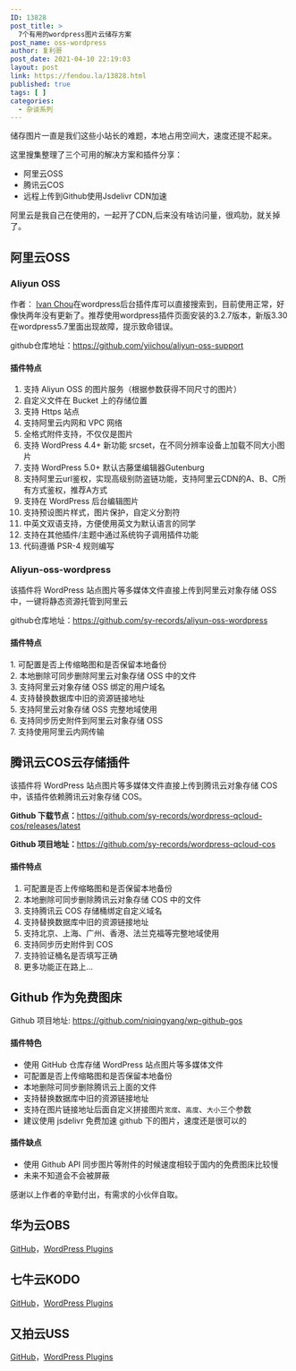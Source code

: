```yaml
---
ID: 13828
post_title: >
  7个有用的wordpress图片云储存方案
post_name: oss-wordpress
author: 复利哥
post_date: 2021-04-10 22:19:03
layout: post
link: https://fendou.la/13828.html
published: true
tags: [ ]
categories:
  - 杂谈系列
---
```

<!-- wp:paragraph -->
<p>储存图片一直是我们这些小站长的难题，本地占用空间大，速度还提不起来。</p>
<!-- /wp:paragraph -->

<!-- wp:paragraph -->
<p>这里搜集整理了三个可用的解决方案和插件分享：</p>
<!-- /wp:paragraph -->

<!-- wp:list {"textColor":"white","gradient":"vivid-cyan-blue-to-vivid-purple"} -->
<ul class="has-white-color has-vivid-cyan-blue-to-vivid-purple-gradient-background has-text-color has-background"><li>阿里云OSS</li><li>腾讯云COS</li><li>远程上传到Github使用Jsdelivr CDN加速</li></ul>
<!-- /wp:list -->

<!-- wp:paragraph -->
<p>阿里云是我自己在使用的，一起开了CDN,后来没有啥访问量，很鸡肋，就关掉了。</p>
<!-- /wp:paragraph -->

<!-- wp:heading -->
<h2 id="阿里云oss">阿里云OSS</h2>
<!-- /wp:heading -->

<!-- wp:heading {"level":3} -->
<h3 id="aliyun-oss">Aliyun<strong> OSS&nbsp;</strong></h3>
<!-- /wp:heading -->

<!-- wp:paragraph -->
<p>作者：&nbsp;<a href="https://yii.im/" target="_blank" rel="nofollow noopener" data-schema-attribute="">Ivan Chou</a>在wordpress后台插件库可以直接搜索到，目前使用正常，好像快两年没有更新了。推荐使用wordpress插件页面安装的3.2.7版本，新版3.30在wordpress5.7里面出现故障，提示致命错误。</p>
<!-- /wp:paragraph -->

<!-- wp:paragraph -->
<p>github仓库地址：<a href="https://github.com/yiichou/aliyun-oss-support" target="_blank" rel="noopener" data-schema-attribute="">https://github.com/yiichou/aliyun-oss-support</a></p>
<!-- /wp:paragraph -->

<!-- wp:heading {"level":4} -->
<h4 id="插件特点">插件特点</h4>
<!-- /wp:heading -->

<!-- wp:list {"ordered":true,"backgroundColor":"vivid-cyan-blue","textColor":"white"} -->
<ol class="has-white-color has-vivid-cyan-blue-background-color has-text-color has-background"><li>支持 Aliyun OSS 的图片服务（根据参数获得不同尺寸的图片）</li><li>自定义文件在 Bucket 上的存储位置</li><li>支持 Https 站点</li><li>支持阿里云内网和 VPC 网络</li><li>全格式附件支持，不仅仅是图片</li><li>支持 WordPress 4.4+ 新功能 srcset，在不同分辨率设备上加载不同大小图片</li><li>支持 WordPress 5.0+ 默认古藤堡编辑器Gutenburg</li><li>支持阿里云url鉴权，实现高级别防盗链功能，支持阿里云CDN的A、B、C所有方式鉴权，推荐A方式</li><li>支持在 WordPress 后台编辑图片</li><li>支持预设图片样式，图片保护，自定义分割符</li><li>中英文双语支持，方便使用英文为默认语言的同学</li><li>支持在其他插件/主题中通过系统钩子调用插件功能</li><li>代码遵循 PSR-4 规则编写</li></ol>
<!-- /wp:list -->

<!-- wp:heading {"level":3} -->
<h3 id="aliyun-oss-wordpress">Aliyun-oss-wordpress</h3>
<!-- /wp:heading -->

<!-- wp:paragraph -->
<p>该插件将 WordPress 站点图片等多媒体文件直接上传到阿里云对象存储 OSS 中，一键将静态资源托管到阿里云</p>
<!-- /wp:paragraph -->

<!-- wp:paragraph -->
<p>github仓库地址：<a href="https://github.com/sy-records/aliyun-oss-wordpress" target="_blank" rel="nofollow noopener" data-schema-attribute="">https://github.com/sy-records/aliyun-oss-wordpress</a></p>
<!-- /wp:paragraph -->

<!-- wp:heading {"level":4} -->
<h4 id="插件特点">插件特点</h4>
<!-- /wp:heading -->

<!-- wp:paragraph {"backgroundColor":"vivid-cyan-blue","textColor":"white"} -->
<p class="has-white-color has-vivid-cyan-blue-background-color has-text-color has-background">1. 可配置是否上传缩略图和是否保留本地备份<br>2. 本地删除可同步删除阿里云对象存储 OSS 中的文件<br>3. 支持阿里云对象存储 OSS 绑定的用户域名<br>4. 支持替换数据库中旧的资源链接地址<br>5. 支持阿里云对象存储 OSS 完整地域使用<br>6. 支持同步历史附件到阿里云对象存储 OSS<br>7. 支持使用阿里云内网传输</p>
<!-- /wp:paragraph -->

<!-- wp:heading -->
<h2 id="腾讯云cos云存储插件">腾讯云COS云存储插件</h2>
<!-- /wp:heading -->

<!-- wp:paragraph -->
<p>该插件将 WordPress 站点图片等多媒体文件直接上传到腾讯云对象存储 COS 中，该插件依赖腾讯云对象存储 COS。</p>
<!-- /wp:paragraph -->

<!-- wp:paragraph -->
<p><strong>Github 下载节点：</strong><a href="https://github.com/sy-records/wordpress-qcloud-cos/releases/latest" target="_blank" rel="noopener" data-schema-attribute="">https://github.com/sy-records/wordpress-qcloud-cos/releases/latest</a></p>
<!-- /wp:paragraph -->

<!-- wp:paragraph -->
<p><strong>Github 项目地址：</strong><a href="https://github.com/sy-records/wordpress-qcloud-cos" target="_blank" rel="noopener" data-schema-attribute="">https://github.com/sy-records/wordpress-qcloud-cos</a></p>
<!-- /wp:paragraph -->

<!-- wp:heading {"level":4} -->
<h4 id="插件特点">插件特点</h4>
<!-- /wp:heading -->

<!-- wp:list {"ordered":true,"backgroundColor":"vivid-cyan-blue","textColor":"white"} -->
<ol class="has-white-color has-vivid-cyan-blue-background-color has-text-color has-background"><li>可配置是否上传缩略图和是否保留本地备份</li><li>本地删除可同步删除腾讯云对象存储 COS 中的文件</li><li>支持腾讯云 COS 存储桶绑定自定义域名</li><li>支持替换数据库中旧的资源链接地址</li><li>支持北京、上海、广州、香港、法兰克福等完整地域使用</li><li>支持同步历史附件到 COS</li><li>支持验证桶名是否填写正确</li><li>更多功能正在路上…</li></ol>
<!-- /wp:list -->

<!-- wp:heading -->
<h2 id="github-作为免费图床">Github 作为免费图床</h2>
<!-- /wp:heading -->

<!-- wp:paragraph -->
<p>Github 项目地址:&nbsp;<a class="wp-editor-md-post-content-link" title="https://github.com/niqingyang/wp-github-gos" href="https://github.com/niqingyang/wp-github-gos" target="_blank" rel="nofollow noopener" data-schema-attribute="">https://github.com/niqingyang/wp-github-gos</a></p>
<!-- /wp:paragraph -->

<!-- wp:heading {"level":4} -->
<h4 id="插件特色">插件特色</h4>
<!-- /wp:heading -->

<!-- wp:list {"backgroundColor":"vivid-cyan-blue","textColor":"white"} -->
<ul class="has-white-color has-vivid-cyan-blue-background-color has-text-color has-background"><li>使用 GitHub 仓库存储 WordPress 站点图片等多媒体文件</li><li>可配置是否上传缩略图和是否保留本地备份</li><li>本地删除可同步删除腾讯云上面的文件</li><li>支持替换数据库中旧的资源链接地址</li><li>支持在图片链接地址后面自定义拼接图片<code>宽度</code>、<code>高度</code>、<code>大小</code>三个参数</li><li>建议使用 jsdelivr 免费加速 github 下的图片，速度还是很可以的</li></ul>
<!-- /wp:list -->

<!-- wp:heading {"level":4} -->
<h4 id="插件缺点">插件缺点</h4>
<!-- /wp:heading -->

<!-- wp:list -->
<ul><li>使用 Github API 同步图片等附件的时候速度相较于国内的免费图床比较慢</li><li>未来不知道会不会被屏蔽</li></ul>
<!-- /wp:list -->

<!-- wp:paragraph -->
<p>感谢以上作者的辛勤付出，有需求的小伙伴自取。</p>
<!-- /wp:paragraph -->

<!-- wp:heading -->
<h2 id="华为云obs">华为云OBS</h2>
<!-- /wp:heading -->

<!-- wp:paragraph -->
<p><a href="https://github.com/sy-records/huaweicloud-obs-wordpress" target="_blank" rel="noopener">GitHub</a>，<a href="https://wordpress.org/plugins/obs-huaweicloud" target="_blank" rel="noopener">WordPress Plugins</a></p>
<!-- /wp:paragraph -->

<!-- wp:heading -->
<h2 id="七牛云kodo">七牛云KODO</h2>
<!-- /wp:heading -->

<!-- wp:paragraph -->
<p><a href="https://github.com/sy-records/qiniu-kodo-wordpress" target="_blank" rel="noopener">GitHub</a>，<a href="https://wordpress.org/plugins/kodo-qiniu" target="_blank" rel="noopener">WordPress Plugins</a></p>
<!-- /wp:paragraph -->

<!-- wp:heading -->
<h2 id="又拍云uss">又拍云USS</h2>
<!-- /wp:heading -->

<!-- wp:paragraph -->
<p><a href="https://github.com/sy-records/upyun-uss-wordpress" target="_blank" rel="noopener">GitHub</a>，<a href="https://wordpress.org/plugins/uss-upyun" target="_blank" rel="noopener">WordPress Plugins</a></p>
<!-- /wp:paragraph -->